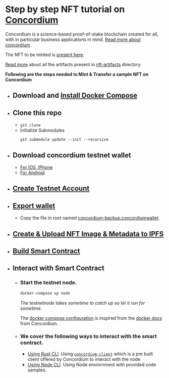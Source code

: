 # Step by step NFT tutorial on [Concordium](http://concordium.io)
Concordium is a science-based proof-of-stake blockchain created for all, with in particular business applications in mind. [Read more about concordium](https://www.concordium.com/about)

The NFT to be minted is [present here](./nft-artifacts/nft.jpg).

[Read more](./nft-artifacts/README.md) about all the artifacts present in [nft-artifacts](./nft-artifacts/) directory

**Following are the steps needed to Mint & Transfer a sample NFT on Concordium**
* ## Download and [Install Docker Compose](https://docs.docker.com/compose/install/)
* ## Clone this repo
    - `git clone`
    - Initialize Submodules 
        ```
        git submodule update --init --recursive
        ```
* ## Download concordium testnet wallet
    - [For IOS, IPhone](https://developer.concordium.software/en/mainnet/net/installation/downloads-testnet.html#ios)
    - [For Android](https://developer.concordium.software/en/mainnet/net/installation/downloads-testnet.html#android) 
* ## [Create Testnet Account](https://developer.concordium.software/en/mainnet/net/guides/create-account.html)
* ## [Export wallet](https://developer.concordium.software/en/mainnet/net/guides/export-import.html#export-import) 
    - Copy the file in root named [concordium-backup.concordiumwallet](./concordium-backup.concordiumwallet).
* ## [Create & Upload NFT Image & Metadata to IPFS](./nft-metadata.README.md)
* ## [Build Smart Contract](./cis2-nft/README.md)
* ## Interact with Smart Contract
    - ### Start the testnet node.
        ```bash
        docker-compose up node
        ```
        *The testnetnode takes sometime to catch up so let it run for sometime.*
        
        The [docker compose configuration](./docker-compose.yml) is inspired from the [docker docs](https://developer.concordium.software/en/mainnet/net/guides/run-node.html#run-a-testnet-node) from Concordium. 

    - ### We cover the following ways to interact with the smart contract.
        - [Using Rust CLI](./rust-cli-cis2-nft.README.md). Using [`concordium-client`](https://developer.concordium.software/en/mainnet/smart-contracts/guides/on-chain-index.html) which is a pre built client offered by Concordium to interact with the node
        - [Using Node CLI](./node-cli/README.md). Using Node enviornment with provided code samples.